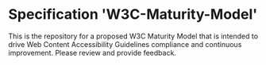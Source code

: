 
# Specification 'W3C-Maturity-Model'

This is the repository for a proposed W3C Maturity Model that is intended to drive Web Content Accessibility Guidelines compliance and continuous improvement. Please review and provide feedback.
